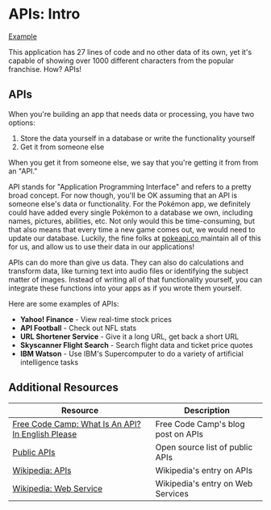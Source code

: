 # APIs: Intro

[Example](https://codesandbox.io/s/upbeat-kowalevski-ww0ks?file=/index.js)

This application has 27 lines of code and no other data of its own, yet it's capable of showing over 1000 different characters from the popular franchise. How? APIs!

## APIs

When you're building an app that needs data or processing, you have two options:

1. Store the data yourself in a database or write the functionality yourself
2. Get it from someone else

When you get it from someone else, we say that you're getting it from from an "API."

API stands for "Application Programming Interface" and refers to a pretty broad concept. For now though, you'll be OK assuming that an API is someone else's data or functionality. For the Pokémon app, we definitely could have added every single Pokémon to a database we own, including names, pictures, abilities, etc. Not only would this be time-consuming, but that also means that every time a new game comes out, we would need to update our database. Luckily, the fine folks at <a href="https://pokeapi.co" target="_blank"> pokeapi.co </a> maintain all of this for us, and allow us to use their data in our applications!

APIs can do more than give us data. They can also do calculations and transform data, like turning text into audio files or identifying the subject  matter of images. Instead of writing all of that functionality yourself, you can integrate these functions into your apps as if you wrote them yourself.

Here are some examples of APIs:

* __Yahoo! Finance__ - View real-time stock prices
* __API Football__ - Check out NFL stats
* __URL Shortener Service__ - Give it a long URL, get back a short URL
* __Skyscanner Flight Search__ - Search flight data and ticket price quotes
* __IBM Watson__ - Use IBM's Supercomputer to do a variety of artificial intelligence tasks

## Additional Resources

| Resource | Description |
| --- | --- |
| [Free Code Camp: What Is An API? In English Please](https://www.freecodecamp.org/news/what-is-an-api-in-english-please-b880a3214a82/) | Free Code Camp's blog post on APIs |
| [Public APIs](https://github.com/public-apis/public-apis) | Open source list of public APIs |
| [Wikipedia: APIs](https://en.wikipedia.org/wiki/API) | Wikipedia's entry on APIs |
| [Wikipedia: Web Service](https://en.wikipedia.org/wiki/Web_service) | Wikipedia's entry on Web Services |
